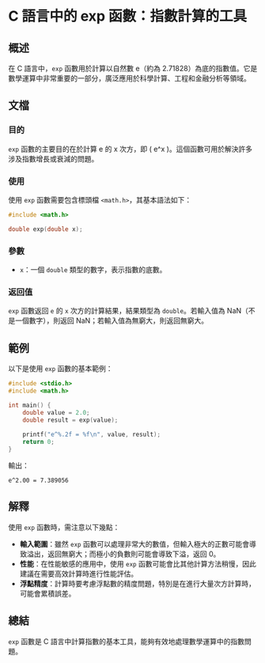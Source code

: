 <!--
Meta Description: # C 語言中的 exp 函數：指數計算的工具 ## 概述 在 C 語言中，`exp` 函數用於計算以自然數 e（約為 2.71828）為底的指數值。它是數學運算中非常重要的一部分，廣泛應用於科學計算、工程和金融分析等領域。 ## 文檔 ### 目的 `exp` 函數的主要目的在於計算 e 的 x ...
Meta Keywords: exp, double, math, include, value
-->

# C 語言中的 exp 函數：指數計算的工具

## 概述
在 C 語言中，`exp` 函數用於計算以自然數 e（約為 2.71828）為底的指數值。它是數學運算中非常重要的一部分，廣泛應用於科學計算、工程和金融分析等領域。

## 文檔
### 目的
`exp` 函數的主要目的在於計算 e 的 x 次方，即 \( e^x \)。這個函數可用於解決許多涉及指數增長或衰減的問題。

### 使用
使用 `exp` 函數需要包含標頭檔 `<math.h>`，其基本語法如下：

```c
#include <math.h>

double exp(double x);
```

### 參數
- `x`：一個 `double` 類型的數字，表示指數的底數。

### 返回值
`exp` 函數返回 `e` 的 `x` 次方的計算結果，結果類型為 `double`。若輸入值為 NaN（不是一個數字），則返回 NaN；若輸入值為無窮大，則返回無窮大。

## 範例
以下是使用 `exp` 函數的基本範例：

```c
#include <stdio.h>
#include <math.h>

int main() {
    double value = 2.0;
    double result = exp(value);
    
    printf("e^%.2f = %f\n", value, result);
    return 0;
}
```
輸出：
```
e^2.00 = 7.389056
```

## 解釋
使用 `exp` 函數時，需注意以下幾點：

- **輸入範圍**：雖然 `exp` 函數可以處理非常大的數值，但輸入極大的正數可能會導致溢出，返回無窮大；而極小的負數則可能會導致下溢，返回 0。
- **性能**：在性能敏感的應用中，使用 `exp` 函數可能會比其他計算方法稍慢，因此建議在需要高效計算時進行性能評估。
- **浮點精度**：計算時要考慮浮點數的精度問題，特別是在進行大量次方計算時，可能會累積誤差。

## 總結
`exp` 函數是 C 語言中計算指數的基本工具，能夠有效地處理數學運算中的指數問題。